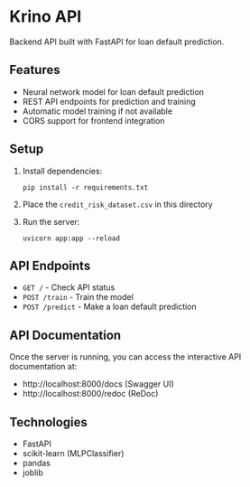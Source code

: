# Krino API

Backend API built with FastAPI for loan default prediction.

## Features

- Neural network model for loan default prediction
- REST API endpoints for prediction and training
- Automatic model training if not available
- CORS support for frontend integration

## Setup

1. Install dependencies:
   ```
   pip install -r requirements.txt
   ```

2. Place the `credit_risk_dataset.csv` in this directory

3. Run the server:
   ```
   uvicorn app:app --reload
   ```

## API Endpoints

- `GET /` - Check API status
- `POST /train` - Train the model
- `POST /predict` - Make a loan default prediction

## API Documentation

Once the server is running, you can access the interactive API documentation at:

- http://localhost:8000/docs (Swagger UI)
- http://localhost:8000/redoc (ReDoc)

## Technologies

- FastAPI
- scikit-learn (MLPClassifier)
- pandas
- joblib 